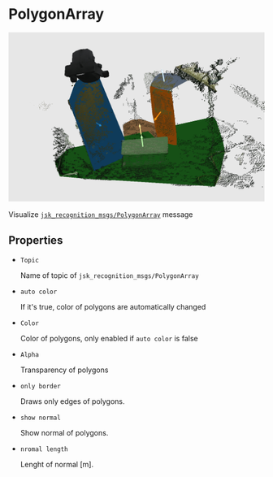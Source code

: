# PolygonArray
![PolygonArray](images/polygon_array.png)

Visualize [`jsk_recognition_msgs/PolygonArray`](http://docs.ros.org/indigo/api/jsk_recognition_msgs/html/msg/PolygonArray.html) message

## Properties
* `Topic`

  Name of topic of `jsk_recognition_msgs/PolygonArray`
* `auto color`

  If it's true, color of polygons are automatically changed
* `Color`

  Color of polygons, only enabled if `auto color` is false
* `Alpha`

  Transparency of polygons
* `only border`

  Draws only edges of polygons.
* `show normal`

  Show normal of polygons.
* `nromal length`

  Lenght of normal [m].
